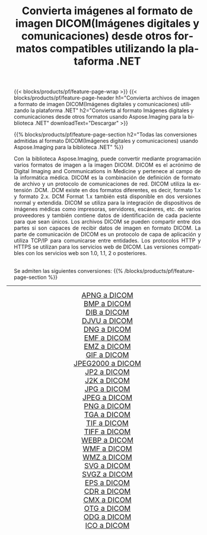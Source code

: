 ﻿---
title: Convierta imágenes al formato de imagen DICOM(Imágenes digitales y comunicaciones) desde otros formatos compatibles utilizando la plataforma .NET 
weight: 3920
url: /es/net/conversion/to/dicom 
lang: es
langdirlevel: 2
locales: zh-hans,ja,it,ru,de,es,fr,nl,id,lt,pl,pt,vi,tr,ko,zh-hant,ar,hi,th,sv,cs,uk,he
description: Usando Aspose.Imaging para la biblioteca .NET, es fácil convertir a DICOM(Imágenes digitales y comunicaciones) desde otros formatos de imagen compatibles
---

{{< blocks/products/pf/feature-page-wrap >}}
{{< blocks/products/pf/feature-page-header h1="Convierta archivos de imagen a formato de imagen DICOM(Imágenes digitales y comunicaciones) utilizando la plataforma .NET" h2="Convierta al formato Imágenes digitales y comunicaciones desde otros formatos usando Aspose.Imaging para la biblioteca .NET" downloadText="Descargar" >}}


{{% blocks/products/pf/feature-page-section  h2="Todas las conversiones admitidas al formato DICOM(Imágenes digitales y comunicaciones) usando Aspose.Imaging para la biblioteca .NET" %}}
<p align=justify>Con la biblioteca Aspose.Imaging, puede convertir mediante programación varios formatos de imagen a la imagen DICOM. DICOM es el acrónimo de Digital Imaging and Communications in Medicine y pertenece al campo de la informática médica. DICOM es la combinación de definición de formato de archivo y un protocolo de comunicaciones de red. DICOM utiliza la extensión .DCM. .DCM existe en dos formatos diferentes, es decir, formato 1.x y formato 2.x. DCM Format 1.x también está disponible en dos versiones normal y extendida. DICOM se utiliza para la integración de dispositivos de imágenes médicas como impresoras, servidores, escáneres, etc. de varios proveedores y también contiene datos de identificación de cada paciente para que sean únicos. Los archivos DICOM se pueden compartir entre dos partes si son capaces de recibir datos de imagen en formato DICOM. La parte de comunicación de DICOM es un protocolo de capa de aplicación y utiliza TCP/IP para comunicarse entre entidades. Los protocolos HTTP y HTTPS se utilizan para los servicios web de DICOM. Las versiones compatibles con los servicios web son 1.0, 1.1, 2 o posteriores. </p>
<br/>
Se admiten las siguientes conversiones:
{{% /blocks/products/pf/feature-page-section %}}
<div class="container-fluid productfamilypage bg-gray">
    <div class="convertypes bg-gray agp-content section">
        <div class="container">
		<hr style="margin-left:-20px;"/>
		<div class="row other-converters" style="gap: 10px;font-size: 19px;text-align:center;">
		    <div class='col-md-2 other-converter remove-lp remove-rp'><a href="/imaging/es/net/conversion/apng-to-dicom" style="padding:15px;">APNG a DICOM</a></div>
<div class='col-md-2 other-converter remove-lp remove-rp'><a href="/imaging/es/net/conversion/bmp-to-dicom" style="padding:15px;">BMP a DICOM</a></div>
<div class='col-md-2 other-converter remove-lp remove-rp'><a href="/imaging/es/net/conversion/dib-to-dicom" style="padding:15px;">DIB a DICOM</a></div>
<div class='col-md-2 other-converter remove-lp remove-rp'><a href="/imaging/es/net/conversion/djvu-to-dicom" style="padding:15px;">DJVU a DICOM</a></div>
<div class='col-md-2 other-converter remove-lp remove-rp'><a href="/imaging/es/net/conversion/dng-to-dicom" style="padding:15px;">DNG a DICOM</a></div>
<div class='col-md-2 other-converter remove-lp remove-rp'><a href="/imaging/es/net/conversion/emf-to-dicom" style="padding:15px;">EMF a DICOM</a></div>
<div class='col-md-2 other-converter remove-lp remove-rp'><a href="/imaging/es/net/conversion/emz-to-dicom" style="padding:15px;">EMZ a DICOM</a></div>
<div class='col-md-2 other-converter remove-lp remove-rp'><a href="/imaging/es/net/conversion/gif-to-dicom" style="padding:15px;">GIF a DICOM</a></div>
<div class='col-md-2 other-converter remove-lp remove-rp'><a href="/imaging/es/net/conversion/jpeg2000-to-dicom" style="padding:15px;">JPEG2000 a DICOM</a></div>
<div class='col-md-2 other-converter remove-lp remove-rp'><a href="/imaging/es/net/conversion/jp2-to-dicom" style="padding:15px;">JP2 a DICOM</a></div>
<div class='col-md-2 other-converter remove-lp remove-rp'><a href="/imaging/es/net/conversion/j2k-to-dicom" style="padding:15px;">J2K a DICOM</a></div>
<div class='col-md-2 other-converter remove-lp remove-rp'><a href="/imaging/es/net/conversion/jpg-to-dicom" style="padding:15px;">JPG a DICOM</a></div>
<div class='col-md-2 other-converter remove-lp remove-rp'><a href="/imaging/es/net/conversion/jpeg-to-dicom" style="padding:15px;">JPEG a DICOM</a></div>
<div class='col-md-2 other-converter remove-lp remove-rp'><a href="/imaging/es/net/conversion/png-to-dicom" style="padding:15px;">PNG a DICOM</a></div>
<div class='col-md-2 other-converter remove-lp remove-rp'><a href="/imaging/es/net/conversion/tga-to-dicom" style="padding:15px;">TGA a DICOM</a></div>
<div class='col-md-2 other-converter remove-lp remove-rp'><a href="/imaging/es/net/conversion/tif-to-dicom" style="padding:15px;">TIF a DICOM</a></div>
<div class='col-md-2 other-converter remove-lp remove-rp'><a href="/imaging/es/net/conversion/tiff-to-dicom" style="padding:15px;">TIFF a DICOM</a></div>
<div class='col-md-2 other-converter remove-lp remove-rp'><a href="/imaging/es/net/conversion/webp-to-dicom" style="padding:15px;">WEBP a DICOM</a></div>
<div class='col-md-2 other-converter remove-lp remove-rp'><a href="/imaging/es/net/conversion/wmf-to-dicom" style="padding:15px;">WMF a DICOM</a></div>
<div class='col-md-2 other-converter remove-lp remove-rp'><a href="/imaging/es/net/conversion/wmz-to-dicom" style="padding:15px;">WMZ a DICOM</a></div>
<div class='col-md-2 other-converter remove-lp remove-rp'><a href="/imaging/es/net/conversion/svg-to-dicom" style="padding:15px;">SVG a DICOM</a></div>
<div class='col-md-2 other-converter remove-lp remove-rp'><a href="/imaging/es/net/conversion/svgz-to-dicom" style="padding:15px;">SVGZ a DICOM</a></div>
<div class='col-md-2 other-converter remove-lp remove-rp'><a href="/imaging/es/net/conversion/eps-to-dicom" style="padding:15px;">EPS a DICOM</a></div>
<div class='col-md-2 other-converter remove-lp remove-rp'><a href="/imaging/es/net/conversion/cdr-to-dicom" style="padding:15px;">CDR a DICOM</a></div>
<div class='col-md-2 other-converter remove-lp remove-rp'><a href="/imaging/es/net/conversion/cmx-to-dicom" style="padding:15px;">CMX a DICOM</a></div>
<div class='col-md-2 other-converter remove-lp remove-rp'><a href="/imaging/es/net/conversion/otg-to-dicom" style="padding:15px;">OTG a DICOM</a></div>
<div class='col-md-2 other-converter remove-lp remove-rp'><a href="/imaging/es/net/conversion/odg-to-dicom" style="padding:15px;">ODG a DICOM</a></div>
<div class='col-md-2 other-converter remove-lp remove-rp'><a href="/imaging/es/net/conversion/ico-to-dicom" style="padding:15px;">ICO a DICOM</a></div>
                </div>
        </div>
    </div>
</div>
<br/>


